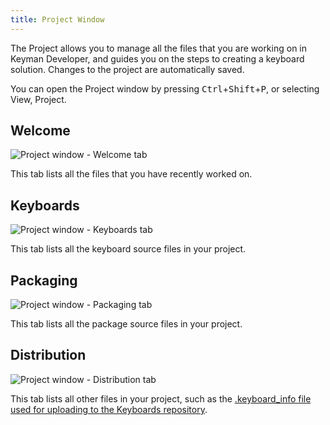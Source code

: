 ```yaml
---
title: Project Window
---
```


The Project allows you to manage all the files that you are working on in Keyman Developer, and guides you on the steps to creating a keyboard solution. Changes to the project are automatically saved.

You can open the Project window by pressing <kbd>Ctrl</kbd>+<kbd>Shift</kbd>+<kbd>P</kbd>, or selecting View, Project.

## Welcome

![Project window - Welcome tab](/cdn/deploy/img/developer/100/ui/frmProject_Welcome.eb24e7d3dac3bb95aabacb4df14e8521.png)

This tab lists all the files that you have recently worked on.

## Keyboards

![Project window - Keyboards tab](/cdn/deploy/img/developer/100/ui/frmProject_Keyboards.943bd2c8a186ca4cad08d6a0e14e2a3e.png)

This tab lists all the keyboard source files in your project.

## Packaging

![Project window - Packaging tab](/cdn/deploy/img/developer/100/ui/frmProject_Packaging.26e4ad6dee0cd000a3f8e7f078810fe5.png)

This tab lists all the package source files in your project.

## Distribution

![Project window - Distribution tab](/cdn/deploy/img/developer/120/ui/frmProject_Distribution.4192eebc4b3daba75bd6aec206978920.png)

This tab lists all other files in your project, such as the
[.keyboard_info file used for uploading to the Keyboards repository](/developer/keyboards/).